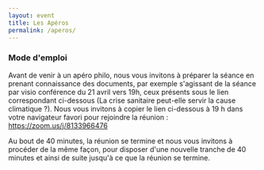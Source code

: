 ```yaml
---
layout: event
title: Les Apéros
permalink: /aperos/
---
```


### Mode d'emploi

Avant de venir à un apéro philo, nous vous invitons à préparer la séance en prenant connaissance des documents, par exemple s'agissant
de la séance par visio conférence du 21 avril vers 19h, ceux présents sous le lien correspondant ci-dessous (La crise sanitaire peut-elle servir la cause climatique ?). Nous vous invitons à copier le lien ci-dessous à 19 h dans votre navigateur favori pour rejoindre la réunion :  https://zoom.us/j/8133966476    

Au bout de 40 minutes, la réunion se termine et nous vous invitons à procéder de la même façon, pour disposer d'une nouvelle tranche de 40 minutes et ainsi de suite jusqu'à ce que la réunion se termine.
